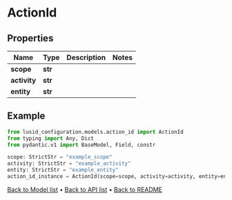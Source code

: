 # ActionId

## Properties
Name | Type | Description | Notes
------------ | ------------- | ------------- | -------------
**scope** | **str** |  | 
**activity** | **str** |  | 
**entity** | **str** |  | 
## Example

```python
from lusid_configuration.models.action_id import ActionId
from typing import Any, Dict
from pydantic.v1 import BaseModel, Field, constr

scope: StrictStr = "example_scope"
activity: StrictStr = "example_activity"
entity: StrictStr = "example_entity"
action_id_instance = ActionId(scope=scope, activity=activity, entity=entity)

```

[Back to Model list](../README.md#documentation-for-models) &#8226; [Back to API list](../README.md#documentation-for-api-endpoints) &#8226; [Back to README](../README.md)


